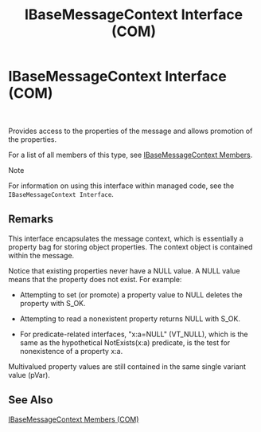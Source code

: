 ﻿---
title: IBaseMessageContext Interface (COM)
TOCTitle: IBaseMessageContext Interface (COM)
ms:assetid: b67fc3aa-4326-4c45-af54-a8e24553fc66
ms:mtpsurl: https://msdn.microsoft.com/en-us/library/Aa578256(v=BTS.80)
ms:contentKeyID: 51530692
ms.date: 08/30/2017
mtps_version: v=BTS.80
---

# IBaseMessageContext Interface (COM)

 

Provides access to the properties of the message and allows promotion of the properties.

For a list of all members of this type, see [IBaseMessageContext Members](ibasemessagecontext-members-com.md).


> [!NOTE]
> <P>For information on using this interface within managed code, see the <CODE>IBaseMessageContext Interface</CODE>.</P>



## Remarks

This interface encapsulates the message context, which is essentially a property bag for storing object properties. The context object is contained within the message.

Notice that existing properties never have a NULL value. A NULL value means that the property does not exist. For example:

  - Attempting to set (or promote) a property value to NULL deletes the property with S\_OK.

  - Attempting to read a nonexistent property returns NULL with S\_OK.

  - For predicate-related interfaces, "x:a=NULL" (VT\_NULL), which is the same as the hypothetical NotExists(x:a) predicate, is the test for nonexistence of a property x:a.

Multivalued property values are still contained in the same single variant value (pVar).

## See Also

[IBaseMessageContext Members (COM)](ibasemessagecontext-members-com.md)

